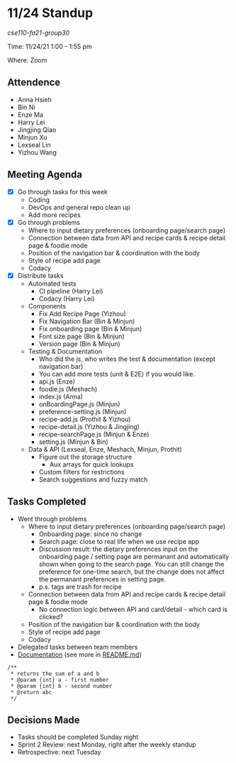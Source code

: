 # 11/24 Standup
*cse110-fa21-group30*

Time: 11/24/21 1:00 - 1:55 pm

Where: Zoom

## Attendence
- Anna Hsieh
- Bin Ni
- Enze Ma
- Harry Lei
- Jingjing Qiao
- Minjun Xu
- Lexseal Lin
- Yizhou Wang

## Meeting Agenda
- [x] Go through tasks for this week
    - Coding
    - DevOps and general repo clean up
    - Add more recipes
- [x] Go through problems
    - Where to input dietary preferences (onboarding page/search page)
    - Connection between data from API and recipe cards & recipe detail page & foodie mode
    - Position of the navigation bar & coordination with the body
    - Style of recipe add page
    - Codacy
- [x] Distribute tasks
    - Automated tests
        - CI pipeline (Harry Lei)
        - Codacy (Harry Lei)
    - Components
        - Fix Add Recipe Page (Yizhou)
        - Fix Navigation Bar (Bin & Minjun)
        - Fix onboarding page (Bin & Minjun)
        - Font size page (Bin & Minjun)
        - Version page (Bin & Minjun)
    - Testing & Documentation
        - Who did the js, who writes the test & documentation (except navigation bar)
        - You can add more tests (unit & E2E) if you would like.
        - api.js (Enze)
        - foodie.js (Meshach)
        - index.js (Anna)
        - onBoardingPage.js (Minjun)
        - preference-setting.js (Minjun)
        - recipe-add.js (Prothit & Yizhou)
        - recipe-detail.js (Yizhou & Jingjing)
        - recipe-searchPage.js (Minjun & Enze)
        - setting.js (Minjun & Bin)
    - Data & API (Lexseal, Enze, Meshach, Minjun, Prothit)
        - Figure out the storage structure
            - Aux arrays for quick lookups
        - Custom filters for restrictions
        - Search suggestions and fuzzy match

## Tasks Completed
- Went through problems
    - Where to input dietary preferences (onboarding page/search page)
        - Onboarding page: since no change
        - Search page: close to real life when we use recipe app
        - Discussion result: the dietary preferences input on the onboarding page / setting page are permanant and automatically shown when going to the search page. You can still change the preference for one-time search, but the change does not affect the permanant preferences in setting page.
        - p.s. tags are trash for recipe
    - Connection between data from API and recipe cards & recipe detail page & foodie mode
        - No connection logic between API and card/detail - which card is clicked?
    - Position of the navigation bar & coordination with the body
    - Style of recipe add page
    - Codacy
- Delegated tasks between team members
- [Documentation](https://cse110-fa21-group30.github.io/cse110-fa21-group30/) (see more in [README.md](/README.md))
```
/**
 * returns the sum of a and b
 * @param {int} a - first number
 * @param {int} b - second number
 * @return abc
 */
```

## Decisions Made
- Tasks should be completed Sunday night
- Sprint 2 Review: next Monday, right after the weekly standup
- Retrospective: next Tuesday
